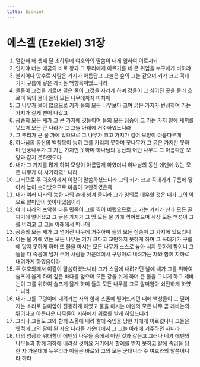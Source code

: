```yaml
---
title: Ezekiel
---
```


# 에스겔 (Ezekiel) 31장
1. 열한째 해 셋째 달 초하루에 여호와의 말씀이 내게 임하여 이르시되
1. 인자야 너는 애굽의 바로 왕과 그 무리에게 이르기를 네 큰 위엄을 누구에게 비하랴
1. 볼지어다 앗수르 사람은 가지가 아름답고 그늘은 숲의 그늘 같으며 키가 크고 꼭대기가 구름에 닿은 레바논 백향목이었느니라
1. 물들이 그것을 기르며 깊은 물이 그것을 자라게 하며 강들이 그 심어진 곳을 둘러 흐르며 둑의 물이 들의 모든 나무에까지 미치매
1. 그 나무가 물이 많으므로 키가 들의 모든 나무보다 크며 굵은 가지가 번성하며 가는 가지가 길게 뻗어 나갔고
1. 공중의 모든 새가 그 큰 가지에 깃들이며 들의 모든 짐승이 그 가는 가지 밑에 새끼를 낳으며 모든 큰 나라가 그 그늘 아래에 거주하였느니라
1. 그 뿌리가 큰 물 가에 있으므로 그 나무가 크고 가지가 길어 모양이 아름다우매
1. 하나님의 동산의 백향목이 능히 그를 가리지 못하며 잣나무가 그 굵은 가지만 못하며 단풍나무가 그 가는 가지만 못하며 하나님의 동산의 어떤 나무도 그 아름다운 모양과 같지 못하였도다
1. 내가 그 가지를 많게 하여 모양이 아름답게 하였더니 하나님의 동산 에덴에 있는 모든 나무가 다 시기하였느니라
1. 그러므로 주 여호와께서 이같이 말씀하셨느니라 그의 키가 크고 꼭대기가 구름에 닿아서 높이 솟아났으므로 마음이 교만하였은즉
1. 내가 여러 나라의 능한 자의 손에 넘겨 줄지라 그가 임의로 대우할 것은 내가 그의 악으로 말미암아 쫓아내었음이라
1. 여러 나라의 포악한 다른 민족이 그를 찍어 버렸으므로 그 가는 가지가 산과 모든 골짜기에 떨어졌고 그 굵은 가지가 그 땅 모든 물 가에 꺾어졌으며 세상 모든 백성이 그를 버리고 그 그늘 아래에서 떠나매
1. 공중의 모든 새가 그 넘어진 나무에 거주하며 들의 모든 짐승이 그 가지에 있으리니
1. 이는 물 가에 있는 모든 나무는 키가 크다고 교만하지 못하게 하며 그 꼭대기가 구름에 닿지 못하게 하며 또 물을 마시는 모든 나무가 스스로 높아 서지 못하게 함이니 그들을 다 죽음에 넘겨 주어 사람들 가운데에서 구덩이로 내려가는 자와 함께 지하로 내려가게 하였음이라
1. 주 여호와께서 이같이 말씀하셨느니라 그가 스올에 내려가던 날에 내가 그를 위하여 슬프게 울게 하며 깊은 바다를 덮으며 모든 강을 쉬게 하며 큰 물을 그치게 하고 레바논이 그를 위하여 슬프게 울게 하며 들의 모든 나무를 그로 말미암아 쇠잔하게 하였느니라
1. 내가 그를 구덩이에 내려가는 자와 함께 스올에 떨어뜨리던 때에 백성들이 그 떨어지는 소리로 말미암아 진동하게 하였고 물을 마시는 에덴의 모든 나무 곧 레바논의 뛰어나고 아름다운 나무들이 지하에서 위로를 받게 하였느니라
1. 그러나 그들도 그와 함께 스올에 내려 칼에 죽임을 당한 자에게 이르렀나니 그들은 옛적에 그의 팔이 된 자요 나라들 가운데에서 그 그늘 아래에 거주하던 자니라
1. 너의 영광과 위대함이 에덴의 나무들 중에서 어떤 것과 같은고 그러나 네가 에덴의 나무들과 함께 지하에 내려갈 것이요 거기에서 할례를 받지 못하고 칼에 죽임을 당한 자 가운데에 누우리라 이들은 바로와 그의 모든 군대니라 주 여호와의 말씀이니라 하라